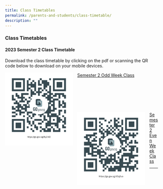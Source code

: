 ```yaml
---
title: Class Timetables
permalink: /parents-and-students/class-timetable/
description: ""
---
```

### Class Timetables

#### 2023 Semester 2 Class Timetable
Download the class timetable by clicking on the pdf or scanning the QR code below to download on your mobile devices.

<img src="/images/Parents%20&amp;%20Students/sss_sem_2_odd_week_timetable.png" style="width:223px;height:240px;margin-right:15px;" align="left">


[Semester 2 Odd Week Class](/files/Parents%20and%20Students/2023%20semester%202%20timetable%20odd%20week%20class.pdf)


<br> <br> <br> <br> <br>

<img src="/images/Parents%20&amp;%20Students/sss_sem_2_even_week_timetable.png" style="width:223px;height:240px;margin-right:15px;" align="left">

[Semester 2 Even Week Class](/files/Parents%20and%20Students/2023%20semester%202%20timetable%20even%20week%20class.pdf)

<hr>